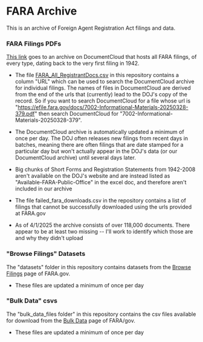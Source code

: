 # FARA Archive

This is an archive of Foreign Agent Registration Act filings and data.

### FARA Filings PDFs

[This link](https://www.documentcloud.org/projects/221099-fara-storage-public/) goes to an archive on DocumentCloud that hosts all FARA filings, of every type, dating back to the very first filing in 1942.

- The file [FARA_All_RegistrantDocs.csv](https://github.com/Howard-Center-Investigations/FARA_Archive/raw/refs/heads/main/bulk_data_files/FARA_All_RegistrantDocs.csv) in this repository contains a column "URL" which can be used to search the DocumentCloud archive for individual filings. The names of files in DocumentCloud are derived from the end of the urls that (currently) lead to the DOJ's copy of the record. So if you want to search DocumentCloud for a file whose url is "https://efile.fara.gov/docs/7002-Informational-Materials-20250328-379.pdf" then search DocumentCloud for "7002-Informational-Materials-20250328-379".

- The DocumentCloud archive is automatically updated a minimum of once per day. The DOJ often releases new filings from recent days in batches, meaning there are often filings that are date stamped for a particular day but won't actually appear in the DOJ's data (or our DocumentCloud archive) until several days later.

- Big chunks of Short Forms and Registration Statements from 1942-2008 aren't available on the DOJ's website and are instead listed as "Available-FARA-Public-Office" in the excel doc, and therefore aren't included in our archive

- The file failed_fara_downloads.csv in the repository contains a list of filings that cannot be successfully downloaded using the urls provided at FARA.gov

- As of 4/1/2025 the archive consists of over 118,000 documents. There appear to be at least two missing -- I'll work to identify which those are and why they didn't upload

### "Browse Filings" Datasets

The "datasets" folder in this repository contains datasets from the [Browse Filings](https://efile.fara.gov/ords/fara/f?p=1381:1:1551967097995:::::) page of FARA.gov.

- These files are updated a minimum of once per day

### "Bulk Data" csvs

The "bulk_data_files folder" in this repository contains the csv files available for download from the [Bulk Data](https://efile.fara.gov/ords/fara/f?p=107:21::::::) page of FARA/gov.

- These files are updated a minimum of once per day
